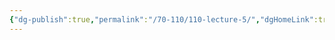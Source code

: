 ```yaml
---
{"dg-publish":true,"permalink":"/70-110/110-lecture-5/","dgHomeLink":true,"dgPassFrontmatter":false,"dgShowBacklinks":false,"dgShowLocalGraph":false,"dgShowInlineTitle":false}
---
```

